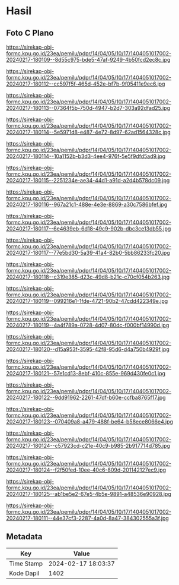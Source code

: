 # Hasil

## Foto C Plano

https://sirekap-obj-formc.kpu.go.id/23ea/pemilu/pdpr/14/04/05/10/17/1404051017002-20240217-180109--8d55c975-bde5-47af-9249-4b50fcd2ec8c.jpg

https://sirekap-obj-formc.kpu.go.id/23ea/pemilu/pdpr/14/04/05/10/17/1404051017002-20240217-180112--cc597f5f-465d-452e-bf7b-9f05411e9ec6.jpg

https://sirekap-obj-formc.kpu.go.id/23ea/pemilu/pdpr/14/04/05/10/17/1404051017002-20240217-180113--07364f5b-750d-4947-b2d7-303a92dfad25.jpg

https://sirekap-obj-formc.kpu.go.id/23ea/pemilu/pdpr/14/04/05/10/17/1404051017002-20240217-180114--5e5971d8-e487-4e72-8d97-62ad1564328c.jpg

https://sirekap-obj-formc.kpu.go.id/23ea/pemilu/pdpr/14/04/05/10/17/1404051017002-20240217-180114--10a1152b-b3d3-4ee4-976f-5e5f9dfd5ad9.jpg

https://sirekap-obj-formc.kpu.go.id/23ea/pemilu/pdpr/14/04/05/10/17/1404051017002-20240217-180115--2251234e-ae34-44d1-a91d-a2d4b578dc09.jpg

https://sirekap-obj-formc.kpu.go.id/23ea/pemilu/pdpr/14/04/05/10/17/1404051017002-20240217-180116--967a21c1-488e-4e3e-8869-a30c7586bfef.jpg

https://sirekap-obj-formc.kpu.go.id/23ea/pemilu/pdpr/14/04/05/10/17/1404051017002-20240217-180117--6e4639eb-6d18-49c9-902b-dbc3ce13db55.jpg

https://sirekap-obj-formc.kpu.go.id/23ea/pemilu/pdpr/14/04/05/10/17/1404051017002-20240217-180117--77e5bd30-5a39-41a4-82b0-5bb86233fc20.jpg

https://sirekap-obj-formc.kpu.go.id/23ea/pemilu/pdpr/14/04/05/10/17/1404051017002-20240217-180118--c319e385-d23c-49d8-b21c-c70cf054b263.jpg

https://sirekap-obj-formc.kpu.go.id/23ea/pemilu/pdpr/14/04/05/10/17/1404051017002-20240217-180119--099216e1-1fde-4721-90b2-47cdd422349e.jpg

https://sirekap-obj-formc.kpu.go.id/23ea/pemilu/pdpr/14/04/05/10/17/1404051017002-20240217-180119--4a4f789a-0728-4d07-80dc-f000bf14990d.jpg

https://sirekap-obj-formc.kpu.go.id/23ea/pemilu/pdpr/14/04/05/10/17/1404051017002-20240217-180120--d15a953f-3595-42f8-95d6-d4a750b4929f.jpg

https://sirekap-obj-formc.kpu.go.id/23ea/pemilu/pdpr/14/04/05/10/17/1404051017002-20240217-180121--57e1cd13-8ebf-410c-855e-969d430fe0c1.jpg

https://sirekap-obj-formc.kpu.go.id/23ea/pemilu/pdpr/14/04/05/10/17/1404051017002-20240217-180122--9dd91962-2261-47df-b60e-ccfba8765f17.jpg

https://sirekap-obj-formc.kpu.go.id/23ea/pemilu/pdpr/14/04/05/10/17/1404051017002-20240217-180123--070409a8-a479-488f-be64-b58ece8066e4.jpg

https://sirekap-obj-formc.kpu.go.id/23ea/pemilu/pdpr/14/04/05/10/17/1404051017002-20240217-180124--c57923cd-c21e-40c9-b985-2b917714d785.jpg

https://sirekap-obj-formc.kpu.go.id/23ea/pemilu/pdpr/14/04/05/10/17/1404051017002-20240217-180124--f2f50fed-10ee-40c6-809d-201142127ec9.jpg

https://sirekap-obj-formc.kpu.go.id/23ea/pemilu/pdpr/14/04/05/10/17/1404051017002-20240217-180125--ab1be5e2-67e5-4b5e-9891-a48536e90928.jpg

https://sirekap-obj-formc.kpu.go.id/23ea/pemilu/pdpr/14/04/05/10/17/1404051017002-20240217-180111--44e37cf3-2287-4a0d-8a47-384302555a3f.jpg


## Metadata

| Key        | Value               |
| ---------- | ------------------- |
| Time Stamp | 2024-02-17 18:03:37 |
| Kode Dapil | 1402                |




